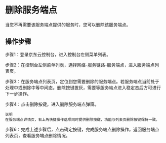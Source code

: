 # 删除服务端点

当您不再需要该服务端点提供的服务时，您可以删除该服务端点。

## 操作步骤

步骤1：登录京东云控制台，进入控制台左侧菜单列表。

步骤2：在控制台左侧菜单列表，选择网络-服务链路-服务端点，进入服务端点列表页。

步骤3：在服务端点列表页，定位到您需要删除的服务端点。若服务端点当前处于处理中或删除中等中间态，删除按键置灰，需要等服务端点进入稳定态后方可进行下一步操作。

步骤4：点击删除按键，进入删除服务端点弹窗。

	说明
	在服务端点详情页，右上角快捷操作选项同时提供删除按键，功能与列表页删除按键保持一致。

步骤6：完成上述步骤后，点击确定按键，完成服务端点删除操作，返回服务端点列表页，查看服务端点删除情况。